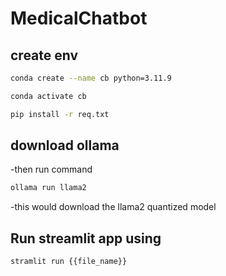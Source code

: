 # MedicalChatbot

## create env

```bash
conda create --name cb python=3.11.9
```

```bash
conda activate cb
```

```bash
pip install -r req.txt
```

## download ollama

-then run command

```bash
ollama run llama2
```
-this would download the llama2 quantized model

## Run streamlit app using

```bash
stramlit run {{file_name}}
```